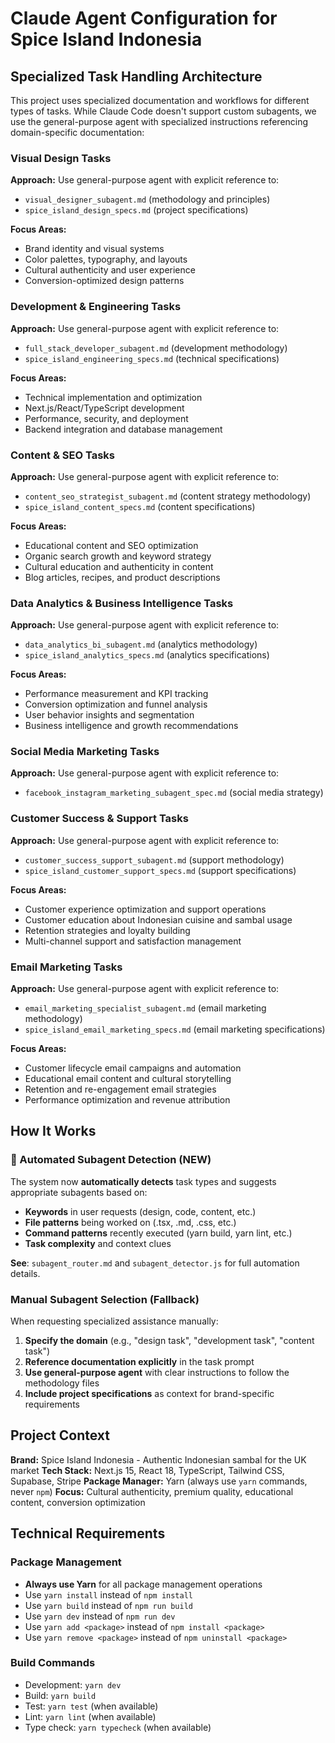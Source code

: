 # Claude Agent Configuration for Spice Island Indonesia

## Specialized Task Handling Architecture

This project uses specialized documentation and workflows for different types of tasks. While Claude Code doesn't support custom subagents, we use the general-purpose agent with specialized instructions referencing domain-specific documentation:

### Visual Design Tasks
**Approach:** Use general-purpose agent with explicit reference to:
- `visual_designer_subagent.md` (methodology and principles)
- `spice_island_design_specs.md` (project specifications)

**Focus Areas:**
- Brand identity and visual systems
- Color palettes, typography, and layouts  
- Cultural authenticity and user experience
- Conversion-optimized design patterns

### Development & Engineering Tasks  
**Approach:** Use general-purpose agent with explicit reference to:
- `full_stack_developer_subagent.md` (development methodology)
- `spice_island_engineering_specs.md` (technical specifications)

**Focus Areas:**
- Technical implementation and optimization
- Next.js/React/TypeScript development
- Performance, security, and deployment
- Backend integration and database management

### Content & SEO Tasks
**Approach:** Use general-purpose agent with explicit reference to:
- `content_seo_strategist_subagent.md` (content strategy methodology)
- `spice_island_content_specs.md` (content specifications)

**Focus Areas:**
- Educational content and SEO optimization
- Organic search growth and keyword strategy
- Cultural education and authenticity in content
- Blog articles, recipes, and product descriptions

### Data Analytics & Business Intelligence Tasks  
**Approach:** Use general-purpose agent with explicit reference to:
- `data_analytics_bi_subagent.md` (analytics methodology)
- `spice_island_analytics_specs.md` (analytics specifications)

**Focus Areas:**
- Performance measurement and KPI tracking
- Conversion optimization and funnel analysis
- User behavior insights and segmentation
- Business intelligence and growth recommendations

### Social Media Marketing Tasks
**Approach:** Use general-purpose agent with explicit reference to:
- `facebook_instagram_marketing_subagent_spec.md` (social media strategy)

### Customer Success & Support Tasks
**Approach:** Use general-purpose agent with explicit reference to:
- `customer_success_support_subagent.md` (support methodology)
- `spice_island_customer_support_specs.md` (support specifications)

**Focus Areas:**
- Customer experience optimization and support operations
- Customer education about Indonesian cuisine and sambal usage
- Retention strategies and loyalty building
- Multi-channel support and satisfaction management

### Email Marketing Tasks
**Approach:** Use general-purpose agent with explicit reference to:
- `email_marketing_specialist_subagent.md` (email marketing methodology)
- `spice_island_email_marketing_specs.md` (email marketing specifications)

**Focus Areas:**
- Customer lifecycle email campaigns and automation
- Educational email content and cultural storytelling
- Retention and re-engagement email strategies
- Performance optimization and revenue attribution

## How It Works

### 🤖 Automated Subagent Detection (NEW)
The system now **automatically detects** task types and suggests appropriate subagents based on:
- **Keywords** in user requests (design, code, content, etc.)
- **File patterns** being worked on (.tsx, .md, .css, etc.)
- **Command patterns** recently executed (yarn build, yarn lint, etc.)
- **Task complexity** and context clues

**See**: `subagent_router.md` and `subagent_detector.js` for full automation details.

### Manual Subagent Selection (Fallback)
When requesting specialized assistance manually:
1. **Specify the domain** (e.g., "design task", "development task", "content task")
2. **Reference documentation explicitly** in the task prompt
3. **Use general-purpose agent** with clear instructions to follow the methodology files
4. **Include project specifications** as context for brand-specific requirements

## Project Context

**Brand:** Spice Island Indonesia - Authentic Indonesian sambal for the UK market
**Tech Stack:** Next.js 15, React 18, TypeScript, Tailwind CSS, Supabase, Stripe
**Package Manager:** Yarn (always use `yarn` commands, never `npm`)
**Focus:** Cultural authenticity, premium quality, educational content, conversion optimization

## Technical Requirements

### Package Management
- **Always use Yarn** for all package management operations
- Use `yarn install` instead of `npm install`
- Use `yarn build` instead of `npm run build`  
- Use `yarn dev` instead of `npm run dev`
- Use `yarn add <package>` instead of `npm install <package>`
- Use `yarn remove <package>` instead of `npm uninstall <package>`

### Build Commands
- Development: `yarn dev`
- Build: `yarn build`
- Test: `yarn test` (when available)
- Lint: `yarn lint` (when available)
- Type check: `yarn typecheck` (when available)